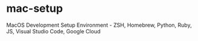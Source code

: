 # mac-setup
MacOS Development Setup Environment - ZSH, Homebrew, Python, Ruby, JS, Visual Studio Code, Google Cloud
